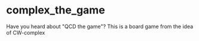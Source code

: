 # complex_the_game
Have you heard about "QCD the game"? This is a board game from the idea of CW-complex
